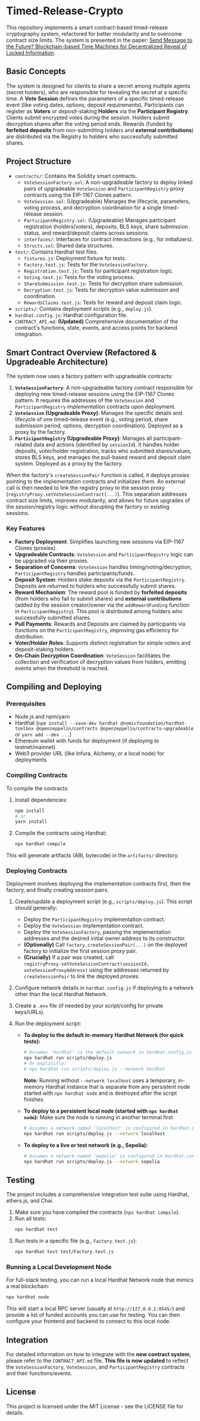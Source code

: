 # Timed-Release-Crypto

This repository implements a smart contract-based timed-release cryptography system, refactored for better modularity and to overcome contract size limits. The system is presented in the paper: [Send Message to the Future? Blockchain-based Time Machines for Decentralized Reveal of Locked Information](https://arxiv.org/abs/2401.05947).

## Basic Concepts

The system is designed for clients to share a secret among multiple agents (secret holders), who are responsible for revealing the secret at a specific time. A **Vote Session** defines the parameters of a specific timed-release event (like voting dates, options, deposit requirements). Participants can register as **Voters** or deposit-staking **Holders** via the **Participant Registry**. Clients submit encrypted votes during the session. Holders submit decryption shares after the voting period ends. Rewards (funded by **forfeited deposits** from non-submitting holders and **external contributions**) are distributed via the Registry to holders who successfully submitted shares.

## Project Structure

- `contracts/`: Contains the Solidity smart contracts.
  - `VoteSessionFactory.sol`: A non-upgradeable factory to deploy linked pairs of upgradeable `VoteSession` and `ParticipantRegistry` proxy contracts using the EIP-1167 Clones pattern.
  - `VoteSession.sol`: (Upgradeable) Manages the lifecycle, parameters, voting process, and decryption coordination for a single timed-release session.
  - `ParticipantRegistry.sol`: (Upgradeable) Manages participant registration (holders/voters), deposits, BLS keys, share submission status, and reward/deposit claims across sessions.
  - `interfaces/`: Interfaces for contract interactions (e.g., for initializers).
  - `Structs.sol`: Shared data structures.
- `test/`: Contains Hardhat test files.
  - `fixtures.js`: Deployment fixture for tests.
  - `Factory.test.js`: Tests for the `VoteSessionFactory`.
  - `Registration.test.js`: Tests for participant registration logic.
  - `Voting.test.js`: Tests for the voting process.
  - `ShareSubmission.test.js`: Tests for decryption share submission.
  - `Decryption.test.js`: Tests for decryption value submission and coordination.
  - `RewardsClaims.test.js`: Tests for reward and deposit claim logic.
- `scripts/`: Contains deployment scripts (e.g., `deploy.js`).
- `hardhat.config.js`: Hardhat configuration file.
- `CONTRACT_API.md`: **(Updated)** Comprehensive documentation of the contract's functions, state, events, and access points for backend integration.

## Smart Contract Overview (Refactored & Upgradeable Architecture)

The system now uses a factory pattern with upgradeable contracts:

1.  **`VoteSessionFactory`**: A non-upgradeable factory contract responsible for deploying new timed-release sessions using the EIP-1167 Clones pattern. It requires the addresses of the `VoteSession` and `ParticipantRegistry` *implementation* contracts upon deployment.
2.  **`VoteSession` (Upgradeable Proxy)**: Manages the specific details and lifecycle of one timed-release event (e.g., voting period, share submission period, options, decryption coordination). Deployed as a proxy by the factory.
3.  **`ParticipantRegistry` (Upgradeable Proxy)**: Manages all participant-related data and actions (identified by `sessionId`). It handles holder deposits, voter/holder registration, tracks who submitted shares/values, stores BLS keys, and manages the pull-based reward and deposit claim system. Deployed as a proxy by the factory.

When the factory's `createSessionPair` function is called, it deploys *proxies* pointing to the implementation contracts and initializes them. An external call is then needed to link the registry proxy to the session proxy (`registryProxy.setVoteSessionContract(...)`). This separation addresses contract size limits, improves modularity, and allows for future upgrades of the session/registry logic without disrupting the factory or existing sessions.

### Key Features

- **Factory Deployment**: Simplifies launching new sessions via EIP-1167 Clones (proxies).
- **Upgradeable Contracts**: `VoteSession` and `ParticipantRegistry` logic can be upgraded via their proxies.
- **Separation of Concerns**: `VoteSession` handles timing/voting/decryption, `ParticipantRegistry` handles participants/funds.
- **Deposit System**: Holders stake deposits via the `ParticipantRegistry`. Deposits are returned to holders who successfully submit shares.
- **Reward Mechanism**: The reward pool is funded by **forfeited deposits** (from holders who fail to submit shares) and **external contributions** (added by the session creator/owner via the `addRewardFunding` function in `ParticipantRegistry`). This pool is distributed among holders who successfully submitted shares.
- **Pull Payments**: Rewards and Deposits are claimed by participants via functions on the `ParticipantRegistry`, improving gas efficiency for distribution.
- **Voter/Holder Roles**: Supports distinct registration for simple voters and deposit-staking holders.
- **On-Chain Decryption Coordination**: `VoteSession` facilitates the collection and verification of decryption values from holders, emitting events when the threshold is reached.

## Compiling and Deploying

### Prerequisites

- Node.js and npm/yarn
- Hardhat (`npm install --save-dev hardhat @nomicfoundation/hardhat-toolbox @openzeppelin/contracts @openzeppelin/contracts-upgradeable` or `yarn add --dev ...`)
- Ethereum wallet with funds for deployment (if deploying to testnet/mainnet)
- Web3 provider URL (like Infura, Alchemy, or a local node) for deployments

### Compiling Contracts

To compile the contracts:

1.  Install dependencies:
    ```bash
    npm install
    # or
    yarn install
    ```

2.  Compile the contracts using Hardhat:
    ```bash
    npx hardhat compile
    ```

This will generate artifacts (ABI, bytecode) in the `artifacts/` directory.

### Deploying Contracts

Deployment involves deploying the implementation contracts first, then the factory, and finally creating session pairs.

1.  Create/update a deployment script (e.g., `scripts/deploy.js`). This script should generally:
    *   Deploy the `ParticipantRegistry` implementation contract.
    *   Deploy the `VoteSession` implementation contract.
    *   Deploy the `VoteSessionFactory`, passing the implementation addresses and the desired initial owner address to its constructor.
    *   **(Optionally)** Call `factory.createSessionPair(...)` on the deployed factory to initialize the first session proxy pair.
    *   **(Crucially)** If a pair was created, call `registryProxy.setVoteSessionContract(sessionId, voteSessionProxyAddress)` using the addresses returned by `createSessionPair` to link the deployed proxies.
2.  Configure network details in `hardhat.config.js` if deploying to a network other than the local Hardhat Network.
3.  Create a `.env` file (if needed by your script/config for private keys/URLs).
4.  Run the deployment script:

    *   **To deploy to the default in-memory Hardhat Network (for quick tests):**
        ```bash
        # Assumes 'hardhat' is the default network in hardhat.config.js
        npx hardhat run scripts/deploy.js
        # Or explicitly:
        # npx hardhat run scripts/deploy.js --network hardhat
        ```
        **Note:** Running without `--network localhost` uses a temporary, in-memory Hardhat instance that is separate from any persistent node started with `npx hardhat node` and is destroyed after the script finishes.

    *   **To deploy to a persistent local node (started with `npx hardhat node`):**
        Make sure the node is running in another terminal first.
        ```bash
        # Assumes a network named 'localhost' is configured in hardhat.config.js
        npx hardhat run scripts/deploy.js --network localhost
        ```
    *   **To deploy to a live or test network (e.g., Sepolia):**
        ```bash
        # Assumes a network named 'sepolia' is configured in hardhat.config.js
        npx hardhat run scripts/deploy.js --network sepolia
        ```

## Testing

The project includes a comprehensive integration test suite using Hardhat, ethers.js, and Chai.

1.  Make sure you have compiled the contracts (`npx hardhat compile`).
2.  Run all tests:
    ```bash
    npx hardhat test
    ```
3.  Run tests in a specific file (e.g., `Factory.test.js`):
    ```bash
    npx hardhat test test/Factory.test.js
    ```

### Running a Local Development Node

For full-stack testing, you can run a local Hardhat Network node that mimics a real blockchain:

```bash
npx hardhat node
```

This will start a local RPC server (usually at `http://127.0.0.1:8545/`) and provide a list of funded accounts you can use for testing. You can then configure your frontend and backend to connect to this local node.

## Integration

For detailed information on how to integrate with the **new contract system**, please refer to the `CONTRACT_API.md` file. **This file is now updated** to reflect the `VoteSessionFactory`, `VoteSession`, and `ParticipantRegistry` contracts and their functions/events.

## License

This project is licensed under the MIT License - see the LICENSE file for details.